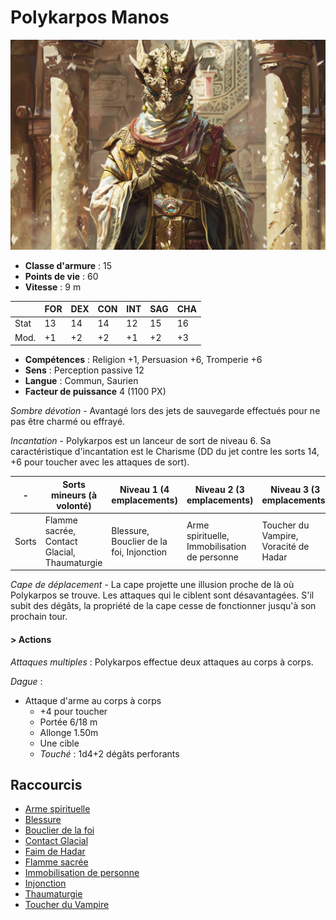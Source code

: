 # Polykarpos Manos

![Polykarpos Manos](../../_images/polykarpos.png)

* **Classe d'armure** : 15
* **Points de vie** : 60
* **Vitesse** : 9 m  

|    |FOR|DEX|CON|INT|SAG|CHA|
|----|---|---|---|---|---|---|
|Stat|13 |14 |14 |12 |15 |16 |
|Mod.|+1 |+2 |+2 |+1 |+2 |+3 |

* **Compétences** : Religion +1, Persuasion +6, Tromperie +6
* **Sens** : Perception passive 12
* **Langue** : Commun, Saurien
* **Facteur de puissance** 4 (1100 PX)

*Sombre dévotion* - Avantagé lors des jets de sauvegarde effectués pour ne pas être charmé ou effrayé.

*Incantation* - Polykarpos est un lanceur de sort de niveau 6. Sa caractéristique d'incantation est le Charisme (DD du jet contre les sorts 14, +6 pour toucher avec les attaques de sort). 

| - | Sorts mineurs (à volonté) | Niveau 1 (4 emplacements) | Niveau 2 (3 emplacements) | Niveau 3 (3 emplacements) |
| - | - | - | - | - |
| Sorts | Flamme sacrée, Contact Glacial, Thaumaturgie | Blessure, Bouclier de la foi, Injonction | Arme spirituelle, Immobilisation de personne | Toucher du Vampire, Voracité de Hadar |

*Cape de déplacement* - La cape projette une illusion proche de là où Polykarpos se trouve. Les attaques qui le ciblent sont désavantagées. S'il subit des dégâts, la propriété de la cape cesse de fonctionner jusqu'à son prochain tour.

#### > Actions
*Attaques multiples* : Polykarpos effectue deux attaques au corps à corps.

*Dague* : 
* Attaque d'arme au corps à corps
    * +4 pour toucher
    * Portée 6/18 m
    * Allonge 1.50m 
    * Une cible
    * *Touché* : 1d4+2 dégâts perforants

## Raccourcis

* [Arme spirituelle](../../SORTS/NIVEAU2/ArmeSpirituelle.md)
* [Blessure](../../SORTS/NIVEAU1/Blessure.md)
* [Bouclier de la foi](../../SORTS/NIVEAU1/BouclierDeLaFoi.md)
* [Contact Glacial](../../SORTS/CANTRIP/ContactGlacial.md)
* [Faim de Hadar](../../SORTS/NIVEAU3/FaimDeHadar.md)
* [Flamme sacrée](../../SORTS/CANTRIP/FlammeSacree.md)
* [Immobilisation de personne](../../SORTS/NIVEAU2/ImmobilisationDePersonne.md)
* [Injonction](../../SORTS/NIVEAU1/Injonction.md)
* [Thaumaturgie](../../SORTS/CANTRIP/Thaumaturgie.md)
* [Toucher du Vampire](../../SORTS/NIVEAU3/ToucherDuVampire.md)